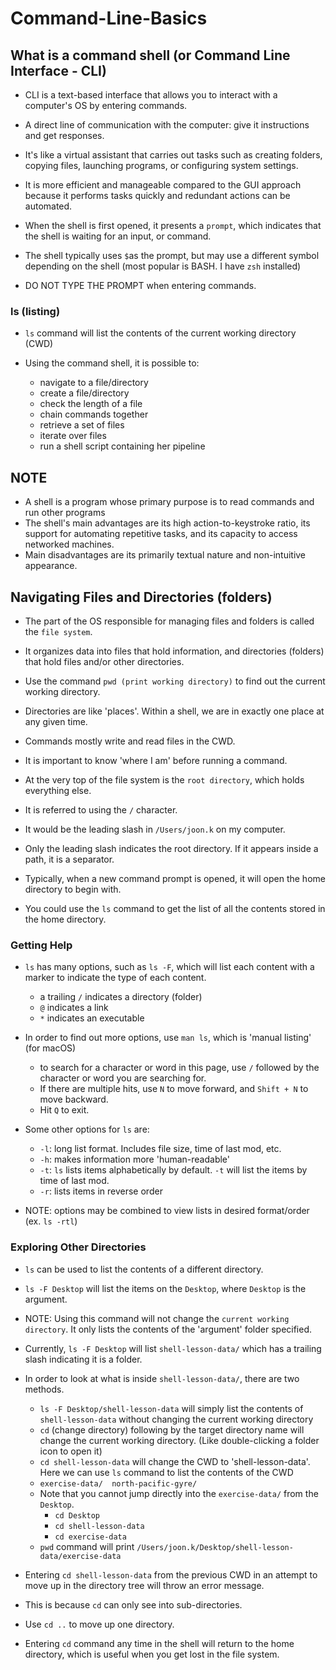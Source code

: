 # Command-Line-Basics

## What is a command shell (or Command Line Interface - CLI)

- CLI is a text-based interface that allows you to interact with a computer's OS by entering commands.
- A direct line of communication with the computer: give it instructions and get responses.
- It's like a virtual assistant that carries out tasks such as creating folders, copying files, launching programs, or configuring system settings.
- It is more efficient and manageable compared to the GUI approach because it performs tasks quickly and redundant actions can be automated.

- When the shell is first opened, it presents a `prompt`, which indicates that the shell is waiting for an input, or command.
- The shell typically uses `$`as the prompt, but may use a different symbol depending on the shell (most popular is BASH. I have `zsh` installed)
- DO NOT TYPE THE PROMPT when entering commands.

### ls (listing)

- `ls` command will list the contents of the current working directory (CWD)

- Using the command shell, it is possible to:
  - navigate to a file/directory
  - create a file/directory
  - check the length of a file
  - chain commands together
  - retrieve a set of files
  - iterate over files
  - run a shell script containing her pipeline

## NOTE

- A shell is a program whose primary purpose is to read commands and run other programs
- The shell's main advantages are its high action-to-keystroke ratio, its support for automating repetitive tasks, and its capacity to access networked machines.
- Main disadvantages are its primarily textual nature and non-intuitive appearance.

## Navigating Files and Directories (folders)

- The part of the OS responsible for managing files and folders is called the `file system`.
- It organizes data into files that hold information, and directories (folders) that hold files and/or other directories.

- Use the command `pwd (print working directory)` to find out the current working directory.
- Directories are like 'places'. Within a shell, we are in exactly one place at any given time.
- Commands mostly write and read files in the CWD.
- It is important to know 'where I am' before running a command.

- At the very top of the file system is the `root directory`, which holds everything else.
- It is referred to using the `/` character.
- It would be the leading slash in `/Users/joon.k` on my computer.
- Only the leading slash indicates the root directory. If it appears inside a path, it is a separator.

- Typically, when a new command prompt is opened, it will open the home directory to begin with.
- You could use the `ls` command to get the list of all the contents stored in the home directory.

### Getting Help

- `ls` has many options, such as `ls -F`, which will list each content with a marker to indicate the type of each content.
  - a trailing `/` indicates a directory (folder)
  - `@` indicates a link
  - `*` indicates an executable

- In order to find out more options, use `man ls`, which is 'manual listing' (for macOS)
  - to search for a character or word in this page, use `/` followed by the character or word you are searching for.
  - If there are multiple hits, use `N` to move forward, and `Shift + N` to move backward.
  - Hit `Q` to exit.

- Some other options for `ls` are:
  - `-l`: long list format. Includes file size, time of last mod, etc.
  - `-h`: makes information more 'human-readable'
  - `-t`: `ls` lists items alphabetically by default. `-t` will list the items by time of last mod.
  - `-r`: lists items in reverse order
- NOTE: options may be combined to view lists in desired format/order (ex. `ls -rtl`)

### Exploring Other Directories

- `ls` can be used to list the contents of a different directory.
- `ls -F Desktop` will list the items on the `Desktop`, where `Desktop` is the argument.
- NOTE: Using this command will not change the `current working directory`. It only lists the contents of the 'argument' folder specified.

- Currently, `ls -F Desktop` will list `shell-lesson-data/` which has a trailing slash indicating it is a folder.

- In order to look at what is inside `shell-lesson-data/`, there are two methods.
  - `ls -F Desktop/shell-lesson-data` will simply list the contents of `shell-lesson-data` without changing the current working directory
  - `cd` (change directory) following by the target directory name will change the current working directory. (Like double-clicking a folder icon to open it)
  - `cd shell-lesson-data` will change the CWD to 'shell-lesson-data'. Here we can use `ls` command to list the contents of the CWD 
  - `exercise-data/  north-pacific-gyre/`
  - Note that you cannot jump directly into the `exercise-data/` from the `Desktop`.
    - `cd Desktop`
    - `cd shell-lesson-data`
    - `cd exercise-data`
  - `pwd` command will print `/Users/joon.k/Desktop/shell-lesson-data/exercise-data`

- Entering `cd shell-lesson-data` from the previous CWD in an attempt to move up in the directory tree will throw an error message.
- This is because `cd` can only see into sub-directories.
- Use `cd ..` to move up one directory.
- Entering `cd` command any time in the shell will return to the home directory, which is useful when you get lost in the file system.